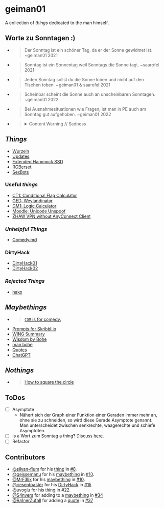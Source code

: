 # geiman01
A collection of *things* dedicated to the man himself.

## Worte zu Sonntagen :)
- > Der Sonntag ist ein schöner Tag, da er der Sonne gewidmet ist. ~geiman01 2021 
- > Sonntag ist ein Sonnentag weil Sonntags die Sonne tagt. ~saarofel 2021
- > Jeden Sonntag sollst du die Sonne loben und nicht auf den Tischen toben. ~geiman01 & saarofel 2021
- > Scheinbar scheint die Sonne auch an unscheinbaren Sonntagen. ~geiman01 2022
- > Bei Ausnahmesituationen wie Fragen, ist man in PE auch am Sonntag gut aufgehoben. ~geiman01 2022
- > <details><summary>Content Warning // Sadness</summary>Sonntag ist ein Sonnentag, aber der Schein trügt: Am Ende wird die Sonne untergehen. ~geiman01 & ChatGPT 2023</details>

## *Things*
- [Wurzeln](./Wurzeln)
- [Updates](./assets/updates.jpg)
- [Extended Hammock SSD](./assets/SSD-hammock.png)
- [RGBerset](./assets/rgberset.mp4)
- [SexBots](./assets/SexBots.pdf)

### Useful *things*

- [CT1: Conditional Flag Calculator](https://arm-condition-flags.vercel.app/)
- [GED: Weylandinator](https://github.com/MrF3lix/weylandinator)
- [DM1: Logic Calculator](https://logic-calculator.vercel.app/)
- [Moodle: Unicode Unspoof](https://unspoof.party)
- [ZHAW VPN without AnyConnect Client](https://github.com/simonschuhmacher/openconnect-vpn-zhaw)

### *Unhelpful Things*
- [Comedy.md](./comedy.md)

### DirtyHack
- [DirtyHack01](./dirtyHack01.md)
- [DirtyHack02](./dirtyHack02.md)

### *Rejected Things*
- [hako](./assets/hako.png)

## *Maybethings*
- > [`COM` is for comedy.](./assets/COM.png)
- [Prompts for Skribbl.io](https://docs.google.com/forms/d/e/1FAIpQLSd5sbU9lDsGtOUgj7UuqDRBKXxwz-R1hsI29VHxIBfG8Rfqow/viewform?usp=sf_link)
- [WING Summary](./wing-summary.md)
- [Wisdom by Bohe](./bohe-wisdom.md)
- [man bohe](./assets/Bohnert.png)
- [Quotes](./quotes.md)
- [ChatGPT](./chatgpt.md)

## *Nothings*
- > [How to square the circle](./SquareTheCircle.md)

## ToDos
- [ ] Asymptote
  - Nähert sich der Graph einer Funktion einer Geraden immer mehr an, ohne sie zu schneiden, so wird diese Gerade Asymptote genannt. Man unterscheidet zwischen senkrechte, waagerechte und schiefe Asymptoten.
- [ ] Is a Wort zum Sonntag a thing? Discuss [here](https://github.com/riesentoaster/geiman01/discussions/7).
- [ ] Refactor

## Contributors
- [@silvan-flum](https://github.com/silvan-flum) for his [thing](#things) in [#8](https://github.com/riesentoaster/geiman01/pull/8).
- [@geissemanu](https://github.com/Geissemanu) for his [maybething](#maybethings) in [#10](https://github.com/riesentoaster/geiman01/pull/10).
- [@MrF3lix](https://github.com/MrF3lix) for his [maybething](#maybethings) in [#10](https://github.com/riesentoaster/geiman01/pull/10).
- [@riesentoaster](https://github.com/riesentoaster) for his [DirtyHack](#dirtyhack) in [#15](https://github.com/riesentoaster/geiman01/pull/15).
- [@uvoglu](https://github.com/uvoglu) for his [thing](#things) in [#22](https://github.com/riesentoaster/geiman01/pull/22).
- [@S4nvers](https://github.com/S4nvers) for adding to a [maybething](#maybethings) in [#34](https://github.com/riesentoaster/geiman01/pull/34)
- [@Ra1nerZufall](https://github.com/Ra1nerZufall) for adding a [quote](./quotes.md) in [#37](https://github.com/riesentoaster/geiman01/pull/37)
